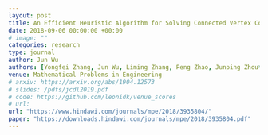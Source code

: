 ```yaml
---
layout: post
title: An Efficient Heuristic Algorithm for Solving Connected Vertex Cover Problem
date: 2018-09-06 00:00:00 +00:00
# image: ""
categories: research
type: journal
author: Jun Wu
authors: [Yongfei Zhang, Jun Wu, Liming Zhang, Peng Zhao, Junping Zhou*, Minghao Yin]
venue: Mathematical Problems in Engineering
# arxiv: https://arxiv.org/abs/1904.12573
# slides: /pdfs/jcdl2019.pdf
# code: https://github.com/leonidk/venue_scores
# url: 
url: "https://www.hindawi.com/journals/mpe/2018/3935804/"
paper: "https://downloads.hindawi.com/journals/mpe/2018/3935804.pdf"
---
```

